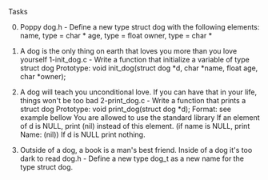 Tasks

0. Poppy
	dog.h - Define a new type struct dog with the following elements:
		name, type = char *
		age, type = float
		owner, type = char *

1. A dog is the only thing on earth that loves you more than you love yourself 
	1-init_dog.c - Write a function that initialize a variable of type struct dog
		Prototype: void init_dog(struct dog *d, char *name, float age, char *owner);

2. A dog will teach you unconditional love. If you can have that in your life, things won't be too bad 
	2-print_dog.c - Write a function that prints a struct dog
		Prototype: void print_dog(struct dog *d);
		Format: see example bellow
		You are allowed to use the standard library
		If an element of d is NULL, print (nil) instead of this element. (if name is NULL, print Name: (nil))
		If d is NULL print nothing.

3. Outside of a dog, a book is a man's best friend. Inside of a dog it's too dark to read 
	dog.h - Define a new type dog_t as a new name for the type struct dog.

